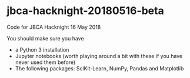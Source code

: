 # jbca-hacknight-20180516-beta
Code for JBCA Hacknight 16 May 2018

You should make sure you have 
* a Python 3 installation
* Jupyter notebooks (worth playing around a bit with these if you have never used them before)
* The following packages: SciKit-Learn, NumPy, Pandas and Matplotlib
